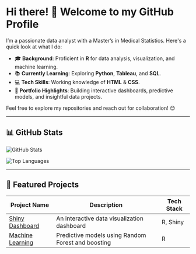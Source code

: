 # Hi there! 👋 Welcome to my GitHub Profile

I’m a passionate data analyst with a Master’s in Medical Statistics. Here's a quick look at what I do:

- 🎓 **Background**: Proficient in **R** for data analysis, visualization, and machine learning.
- 📚 **Currently Learning**: Exploring **Python**, **Tableau**, and **SQL**.
- 💻 **Tech Skills**: Working knowledge of **HTML** & **CSS**.
- 🌟 **Portfolio Highlights**: Building interactive dashboards, predictive models, and insightful data projects.

Feel free to explore my repositories and reach out for collaboration! 😊

---

## 📊 GitHub Stats

![GitHub Stats](https://github-readme-stats.vercel.app/api?username=salimamk&show_icons=true&theme=light)

![Top Languages](https://github-readme-stats.vercel.app/api/top-langs/?username=salimamk&layout=compact&theme=light)

---


## 📂 Featured Projects

| Project Name | Description | Tech Stack |
|--------------|-------------|------------|
| [Shiny Dashboard](https://github.com/salimamk/Data_Visualization) | An interactive data visualization dashboard | R, Shiny |
| [Machine Learning](https://github.com/salimamk/Machine_Learning) | Predictive models using Random Forest and boosting | R |

